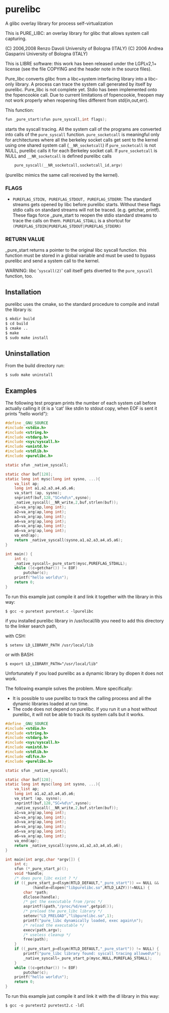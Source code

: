 # purelibc
A glibc overlay library for process self-virtualization

This is PURE\_LIBC: an overlay library for glibc that allows system call capturing.

(C) 2006,2008 Renzo Davoli University of Bologna (ITALY)
(C) 2006 Andrea Gasparini University of Bologna (ITALY)
 
This is LIBRE software: this work has been released under the LGPLv2,1+
license (see the file COPYING and the header note in the source files).

Pure\_libc converts glibc from a libc+system interfacing library into a 
libc-only library.
A process can trace the system call generated by itself by purelibc.
Pure\_libc is not complete yet. Stdio has been implemented onto the
fopencookie call. 
Due to current limitations of fopencookie, freopen may not work
properly when reopening files different from std{in,out,err}.

This function:
```C
fun _pure_start(sfun pure_syscall,int flags);
```
starts the syscall tracing.
All the system call of the programs are converted into calls of the
`pure_syscall` function.
`pure_socketcall` is meaningful only for architectures where 
all the berkeley socket calls get sent to the kernel using one shared
system call (`__NR_socketcall`)
if `pure_socketcall` is not NULL, purelibc calls it for each 
Berkeley socket call.
If `pure_socketcall` is NULL and  `__NR_socketcall` is defined purelibc calls 
```C
	pure_syscall(__NR_socketcall,socketcall_id,argv)
```
(purelibc mimics the same call received by the kernel).

### FLAGS
* `PUREFLAG_STDIN, PUREFLAG_STDOUT, PUREFLAG_STDERR`: 
The standard streams gets opened by libc before purelibc starts.
Without these flags stdio calls on standard streams will not be 
traced. (e.g. getchar, printf).
These flags force _pure_start to reopen the stdio standard streams to trace
the calls on them.
`PUREFLAG_STDALL` is a shortcut for 
`(PUREFLAG_STDIN|PUREFLAG_STDOUT|PUREFLAG_STDERR)`

### RETURN VALUE
_pure_start returns a pointer to the original libc syscall function.
this function must be stored in a global variable and must be used to 
bypass purelibc and send a system call to the kernel.

WARNING: libc '`syscall(2)`' call itself gets diverted to the `pure_syscall`
function, too.

## Installation

purelibc uses the cmake, so the standard procedure to compile and install the library is:
```sh
$ mkdir build
$ cd build
$ cmake ..
$ make
$ sudo make install
```

## Uninstallation

From the build directory run:
```sh
$ sudo make uninstall
```

## Examples
The following test program prints the number of each system call before actually calling it (it is a 'cat' like stdin to stdout copy, when EOF is sent it prints "hello world"):
```C
#define _GNU_SOURCE
#include <stdio.h>
#include <string.h>
#include <stdarg.h>
#include <sys/syscall.h>
#include <unistd.h>
#include <stdlib.h>
#include <purelibc.h>

static sfun _native_syscall;

static char buf[128];
static long int mysc(long int sysno, ...){
	va_list ap;
	long int a1,a2,a3,a4,a5,a6;
	va_start (ap, sysno);
	snprintf(buf,128,"SC=%d\n",sysno);
	_native_syscall(__NR_write,2,buf,strlen(buf));
	a1=va_arg(ap,long int);
	a2=va_arg(ap,long int);
	a3=va_arg(ap,long int);
	a4=va_arg(ap,long int);
	a5=va_arg(ap,long int);
	a6=va_arg(ap,long int);
	va_end(ap);
	return _native_syscall(sysno,a1,a2,a3,a4,a5,a6);
}

int main() {
	int c;
	_native_syscall=_pure_start(mysc,PUREFLAG_STDALL);
	while ((c=getchar()) != EOF)
		putchar(c);
	printf("hello world\n");
	return 0;
}
```

To run this example just compile it and link it together with the library
in this way:
```
$ gcc -o puretest puretest.c -lpurelibc
```
if you installed purelibc library in /usr/local/lib you need to add this 
directory to the linker search path,

with CSH:
```
$ setenv LD_LIBRARY_PATH /usr/local/lib
```
or with BASH:
```
$ export LD_LIBRARY_PATH="/usr/local/lib"
```
Unfortunately if you load purelibc as a dynamic library by dlopen
it does not work.

The following example solves the problem.
More specifically:

* It is possible to use purelibc to track the calling process and all
the dynamic libraries loaded at run time.
* The code does not depend on purelibc. If you run it un a host without
purelibc, it will not be able to track its system calls but it works.

```C
#define _GNU_SOURCE
#include <stdio.h>
#include <string.h>
#include <stdarg.h>
#include <sys/syscall.h>
#include <unistd.h>
#include <stdlib.h>
#include <dlfcn.h>
#include <purelibc.h>

static sfun _native_syscall;

static char buf[128];
static long int mysc(long int sysno, ...){
	va_list ap;
	long int a1,a2,a3,a4,a5,a6;
	va_start (ap, sysno);
	snprintf(buf,128,"SC=%d\n",sysno);
	_native_syscall(__NR_write,2,buf,strlen(buf));
	a1=va_arg(ap,long int);
	a2=va_arg(ap,long int);
	a3=va_arg(ap,long int);
	a4=va_arg(ap,long int);
	a5=va_arg(ap,long int);
	a6=va_arg(ap,long int);
	va_end(ap);
	return _native_syscall(sysno,a1,a2,a3,a4,a5,a6);
}

int main(int argc,char *argv[]) {
	int c;
	sfun (*_pure_start_p)();
	void *handle;
	/* does pure_libc exist ? */
	if ((_pure_start_p=dlsym(RTLD_DEFAULT,"_pure_start")) == NULL &&
			(handle=dlopen("libpurelibc.so",RTLD_LAZY))!=NULL) {
		char *path;
		dlclose(handle);
		/* get the executable from /proc */
		asprintf(&path,"/proc/%d/exe",getpid());
		/* preload the pure_libc library */
		setenv("LD_PRELOAD","libpurelibc.so",1);
		printf("pure_libc dynamically loaded, exec again\n");
		/* reload the executable */
		execv(path,argv);
		/* useless cleanup */
		free(path);
	}
	if ((_pure_start_p=dlsym(RTLD_DEFAULT,"_pure_start")) != NULL) {
		printf("pure_libc library found: syscall tracing allowed\n");
		_native_syscall=_pure_start_p(mysc,NULL,PUREFLAG_STDALL);
	}
	while ((c=getchar()) != EOF)
		putchar(c);
	printf("hello world\n");
	return 0;
}
```

To run this example just compile it and link it with the dl library
in this way:
```
$ gcc -o puretest2 puretest2.c -ldl
```
